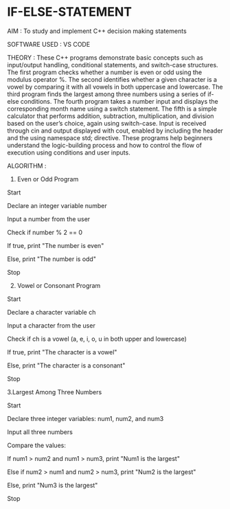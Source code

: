 # IF-ELSE-STATEMENT

AIM : To study and implement C++ decision making statements

SOFTWARE USED : VS CODE

THEORY : These C++ programs demonstrate basic concepts such as input/output handling, conditional statements, and switch-case structures. The first program checks whether a number is even or odd using the modulus operator %. The second identifies whether a given character is a vowel by comparing it with all vowels in both uppercase and lowercase. The third program finds the largest among three numbers using a series of if-else conditions. The fourth program takes a number input and displays the corresponding month name using a switch statement. The fifth is a simple calculator that performs addition, subtraction, multiplication, and division based on the user’s choice, again using switch-case. Input is received through cin and output displayed with cout, enabled by including the <iostream> header and the using namespace std; directive. These programs help beginners understand the logic-building process and how to control the flow of execution using conditions and user inputs.

ALGORITHM : 

1. Even or Odd Program


Start

Declare an integer variable number

Input a number from the user

Check if number % 2 == 0

If true, print "The number is even"

Else, print "The number is odd"

Stop



2. Vowel or Consonant Program

   
Start

Declare a character variable ch

Input a character from the user

Check if ch is a vowel (a, e, i, o, u in both upper and lowercase)

If true, print "The character is a vowel"

Else, print "The character is a consonant"

Stop



3.Largest Among Three Numbers


Start

Declare three integer variables: num1, num2, and num3

Input all three numbers

Compare the values:

If num1 > num2 and num1 > num3, print "Num1 is the largest"

Else if num2 > num1 and num2 > num3, print "Num2 is the largest"

Else, print "Num3 is the largest"

Stop

